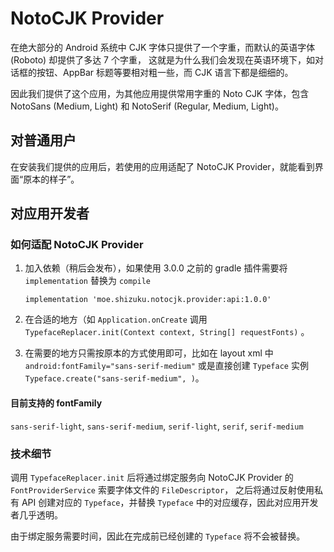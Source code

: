 # NotoCJK Provider

在绝大部分的 Android 系统中 CJK 字体只提供了一个字重，而默认的英语字体 (Roboto) 却提供了多达 7 个字重，
这就是为什么我们会发现在英语环境下，如对话框的按钮、AppBar 标题等要相对粗一些，而 CJK 语言下都是细细的。

因此我们提供了这个应用，为其他应用提供常用字重的 Noto CJK 字体，包含 NotoSans (Medium, Light) 和 NotoSerif (Regular, Medium, Light)。

## 对普通用户
在安装我们提供的应用后，若使用的应用适配了 NotoCJK Provider，就能看到界面“原本的样子”。

## 对应用开发者

### 如何适配 NotoCJK Provider

1. 加入依赖（稍后会发布），如果使用 3.0.0 之前的 gradle 插件需要将 `implementation` 替换为 `compile`
   
   `implementation 'moe.shizuku.notocjk.provider:api:1.0.0'`
   
2. 在合适的地方（如 `Application.onCreate` 调用 `TypefaceReplacer.init(Context context, String[] requestFonts)` 。

3. 在需要的地方只需按原本的方式使用即可，比如在 layout xml 中 `android:fontFamily="sans-serif-medium"` 
或是直接创建 `Typeface` 实例 `Typeface.create("sans-serif-medium", )`。

#### 目前支持的 fontFamily

`sans-serif-light`, `sans-serif-medium`, `serif-light`, `serif`, `serif-medium`

### 技术细节

调用 `TypefaceReplacer.init` 后将通过绑定服务向 NotoCJK Provider 的 `FontProviderService` 索要字体文件的 `FileDescriptor`，
之后将通过反射使用私有 API 创建对应的 `Typeface`，并替换 `Typeface` 中的对应缓存，因此对应用开发者几乎透明。

由于绑定服务需要时间，因此在完成前已经创建的 `Typeface` 将不会被替换。
